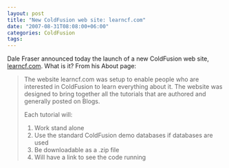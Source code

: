 ```yaml
---
layout: post
title: "New ColdFusion web site: learncf.com"
date: "2007-08-31T08:08:00+06:00"
categories: ColdFusion 
tags: 
---
```


Dale Fraser announced today the launch of a new ColdFusion web site, <a href="http://www.learncf.com">learncf.com</a>. What is it? From his About page:

<blockquote>
 The website learncf.com was setup to enable people who are interested in ColdFusion to learn everything about it. The website was designed to bring together all the tutorials that are authored and generally posted on Blogs.

Each tutorial will:

<ol>
<li>Work stand alone
<li>Use the standard ColdFusion demo databases if databases are used
<li>Be downloadable as a .zip file
<li>Will have a link to see the code running
</ol>
</blockquote>